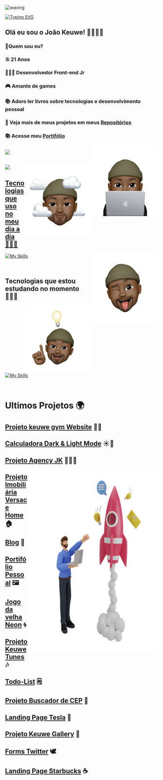 ![waving](https://capsule-render.vercel.app/api?type=waving&height=200&text=JoaoKeuwe%20&fontAlignY=40&color=gradient)

[![Typing SVG](https://readme-typing-svg.herokuapp.com/?color=12AAC2&size=35&center=true&vCenter=true&width=1000&lines=Olá,+meu+nome+é+João+Keuwe;Tenho+21+anos;sou+de+São+Paulo;Desenvolvedor+Front-end+JR;Seja+bem+vindo!+:%29)](https://git.io/typing-svg)

<div align=left>
 
## Olá eu sou o João Keuwe! 👋👨🏾‍💻
### 🔭Quem sou eu?
### ♋ 21 Anos
### 👨🏾‍💻 Desenvolvedor Front-end Jr
### 🎮 Amante de games
### 📚 Adoro ler livros sobre tecnologias  e desenvolvimento pessoal
### 🎨 Veja mais de meus projetos em meus [Repositórios](https://github.com/JoaoKeuwe?tab=repositories)
### 📚 Acesse meu [Portifólio](https://portifoliokeuwe.netlify.app/)
<img height="230px" width="220" align="right" src="me.png">
</div> 

##
<div>
<a href="https://github.com/JoaoKeuwe">
<img height="200em"  src="https://github-readme-stats.vercel.app/api?username=JoaoKeuwe&theme=radical" />

</div> 

##

</div>
<div>
<img height="200em" src="https://github-readme-stats.vercel.app/api/top-langs/?username=JoaoKeuwe&layout=compact&theme=radical" />

<img height="230px" width="220" align="right" src="me2.png">

</div>

## Tecnologias que uso no meu dia a dia 🧑🏾‍💻
 
[![My Skills](https://skillicons.dev/icons?i=js,ts,html,css,react,nodejs,mysql,mongodb,redux,bootstrap,docker,vscode,powershell,bash,heroku,linux,git,github,jest,&perline=9)](https://skillicons.dev)
<img height="230px" width="220" align="right" src="me3.png">

<br>

## Tecnologias que estou estudando no momento 👨🏾‍💻

<img height="220px" width="220" align="right" src="me4.png">
<br>

<br>


<br>

[![My Skills](https://skillicons.dev/icons?i=vuejs,python,bootstrap,sass&perline=9)](https://skillicons.dev)

<div >
  
  
  
  <br>
  
# Ultimos Projetos 🌍
  
 </div>

<div align=left>

## [Projeto keuwe gym Website](https://gym-website-pi.vercel.app/) 🏋🏾
## [Calculadora Dark & Light Mode](https://calculatorkeuwe.netlify.app) ☀️🌙
## [Projeto Agency JK](https://keuweagency.netlify.app) 👨🏾‍💼  

<img height="600px" width="430px" align="right" src="rocket3.webp">

## [Projeto Imobiliária Versace Home](https://imobiliariakeuwe.netlify.app) 🏠
## [Blog](https://keuweblog.netlify.app/) 📰
## [Portifólio Pessoal](https://portifoliokeuwe.netlify.app) 🖼️
## [Jogo da velha Neon](https://tourmaline-praline-a4cf56.netlify.app) 🌀
## [Projeto Keuwe Tunes](https://keuwe-tunes.netlify.app) 🎶
## [Todo-List](https://keuwetodolist.netlify.app/) 🗒️
## [Projeto Buscador de CEP](https://busca-de-cep.netlify.app) 🚩
## [Landing Page Tesla](https://landing-page-tesla.netlify.app) 🚗
## [Projeto Keuwe Gallery](https://keuwegalery.netlify.app/) 📸
## [Forms Twitter](https://teal-monstera-8600c4.netlify.app) 🕊️
## [Landing Page Starbucks](https://landing-page-starbuckss.netlify.app) ☕

</div>
